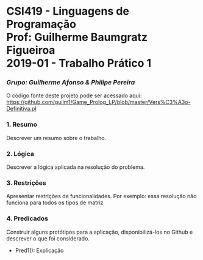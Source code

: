 # CSI419 - Linguagens de Programação <br/>Prof: Guilherme Baumgratz Figueiroa <br/>2019-01 - Trabalho Prático 1 
### *Grupo: Guilherme Afonso & Philipe Pereira*

O código fonte deste projeto pode ser acessado aqui: 
https://github.com/guilm1/Game_Prolog_LP/blob/master/Vers%C3%A3o-Definitiva.pl
<!------TESTE DE COMMIT-------->

### 1. Resumo
Descrever um resumo sobre o trabalho.

### 2. Lógica 
Descrever a lógica aplicada na resolução do problema.

### 3. Restrições 
Apresentar restrições de funcionalidades.
Por exemplo: essa resolução não funciona para todos os tipos de matriz

### 4. Predicados
Construir alguns protótipos para a aplicação, disponibilizá-los no Github e descrever o que foi considerado. 

* Pred1(): Explicação




